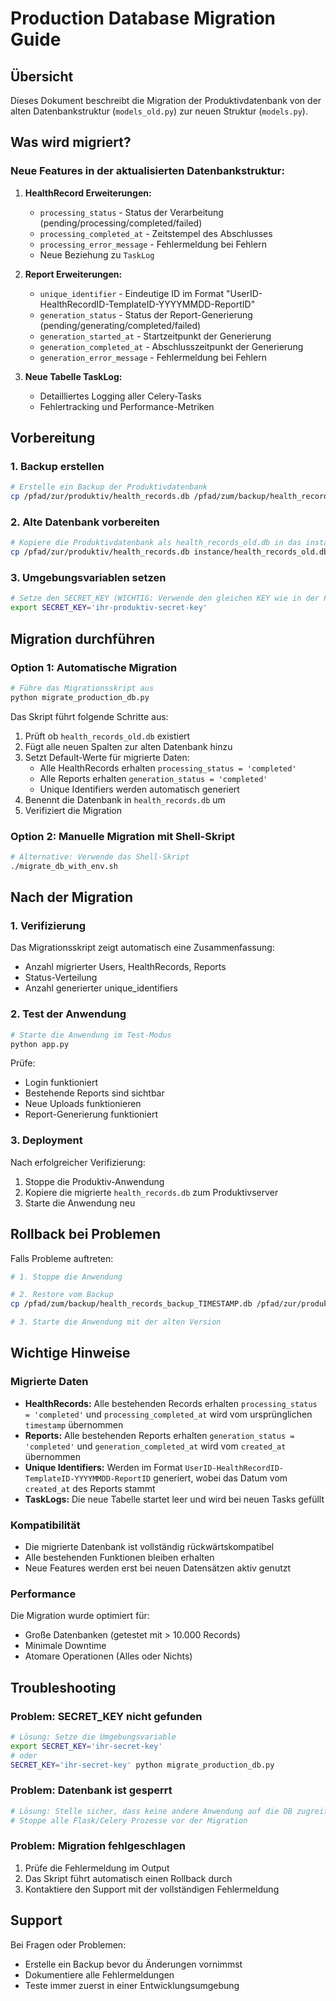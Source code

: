# Production Database Migration Guide

## Übersicht

Dieses Dokument beschreibt die Migration der Produktivdatenbank von der alten Datenbankstruktur (`models_old.py`) zur neuen Struktur (`models.py`).

## Was wird migriert?

### Neue Features in der aktualisierten Datenbankstruktur:

1. **HealthRecord Erweiterungen:**
   - `processing_status` - Status der Verarbeitung (pending/processing/completed/failed)
   - `processing_completed_at` - Zeitstempel des Abschlusses
   - `processing_error_message` - Fehlermeldung bei Fehlern
   - Neue Beziehung zu `TaskLog`

2. **Report Erweiterungen:**
   - `unique_identifier` - Eindeutige ID im Format "UserID-HealthRecordID-TemplateID-YYYYMMDD-ReportID"
   - `generation_status` - Status der Report-Generierung (pending/generating/completed/failed)
   - `generation_started_at` - Startzeitpunkt der Generierung
   - `generation_completed_at` - Abschlusszeitpunkt der Generierung
   - `generation_error_message` - Fehlermeldung bei Fehlern

3. **Neue Tabelle TaskLog:**
   - Detailliertes Logging aller Celery-Tasks
   - Fehlertracking und Performance-Metriken

## Vorbereitung

### 1. Backup erstellen

```bash
# Erstelle ein Backup der Produktivdatenbank
cp /pfad/zur/produktiv/health_records.db /pfad/zum/backup/health_records_backup_$(date +%Y%m%d_%H%M%S).db
```

### 2. Alte Datenbank vorbereiten

```bash
# Kopiere die Produktivdatenbank als health_records_old.db in das instance/ Verzeichnis
cp /pfad/zur/produktiv/health_records.db instance/health_records_old.db
```

### 3. Umgebungsvariablen setzen

```bash
# Setze den SECRET_KEY (WICHTIG: Verwende den gleichen KEY wie in der Produktion!)
export SECRET_KEY='ihr-produktiv-secret-key'
```

## Migration durchführen

### Option 1: Automatische Migration

```bash
# Führe das Migrationsskript aus
python migrate_production_db.py
```

Das Skript führt folgende Schritte aus:
1. Prüft ob `health_records_old.db` existiert
2. Fügt alle neuen Spalten zur alten Datenbank hinzu
3. Setzt Default-Werte für migrierte Daten:
   - Alle HealthRecords erhalten `processing_status = 'completed'`
   - Alle Reports erhalten `generation_status = 'completed'`
   - Unique Identifiers werden automatisch generiert
4. Benennt die Datenbank in `health_records.db` um
5. Verifiziert die Migration

### Option 2: Manuelle Migration mit Shell-Skript

```bash
# Alternative: Verwende das Shell-Skript
./migrate_db_with_env.sh
```

## Nach der Migration

### 1. Verifizierung

Das Migrationsskript zeigt automatisch eine Zusammenfassung:
- Anzahl migrierter Users, HealthRecords, Reports
- Status-Verteilung
- Anzahl generierter unique_identifiers

### 2. Test der Anwendung

```bash
# Starte die Anwendung im Test-Modus
python app.py
```

Prüfe:
- Login funktioniert
- Bestehende Reports sind sichtbar
- Neue Uploads funktionieren
- Report-Generierung funktioniert

### 3. Deployment

Nach erfolgreicher Verifizierung:
1. Stoppe die Produktiv-Anwendung
2. Kopiere die migrierte `health_records.db` zum Produktivserver
3. Starte die Anwendung neu

## Rollback bei Problemen

Falls Probleme auftreten:

```bash
# 1. Stoppe die Anwendung

# 2. Restore vom Backup
cp /pfad/zum/backup/health_records_backup_TIMESTAMP.db /pfad/zur/produktiv/health_records.db

# 3. Starte die Anwendung mit der alten Version
```

## Wichtige Hinweise

### Migrierte Daten

- **HealthRecords:** Alle bestehenden Records erhalten `processing_status = 'completed'` und `processing_completed_at` wird vom ursprünglichen `timestamp` übernommen
- **Reports:** Alle bestehenden Reports erhalten `generation_status = 'completed'` und `generation_completed_at` wird vom `created_at` übernommen
- **Unique Identifiers:** Werden im Format `UserID-HealthRecordID-TemplateID-YYYYMMDD-ReportID` generiert, wobei das Datum vom `created_at` des Reports stammt
- **TaskLogs:** Die neue Tabelle startet leer und wird bei neuen Tasks gefüllt

### Kompatibilität

- Die migrierte Datenbank ist vollständig rückwärtskompatibel
- Alle bestehenden Funktionen bleiben erhalten
- Neue Features werden erst bei neuen Datensätzen aktiv genutzt

### Performance

Die Migration wurde optimiert für:
- Große Datenbanken (getestet mit > 10.000 Records)
- Minimale Downtime
- Atomare Operationen (Alles oder Nichts)

## Troubleshooting

### Problem: SECRET_KEY nicht gefunden

```bash
# Lösung: Setze die Umgebungsvariable
export SECRET_KEY='ihr-secret-key'
# oder
SECRET_KEY='ihr-secret-key' python migrate_production_db.py
```

### Problem: Datenbank ist gesperrt

```bash
# Lösung: Stelle sicher, dass keine andere Anwendung auf die DB zugreift
# Stoppe alle Flask/Celery Prozesse vor der Migration
```

### Problem: Migration fehlgeschlagen

1. Prüfe die Fehlermeldung im Output
2. Das Skript führt automatisch einen Rollback durch
3. Kontaktiere den Support mit der vollständigen Fehlermeldung

## Support

Bei Fragen oder Problemen:
- Erstelle ein Backup bevor du Änderungen vornimmst
- Dokumentiere alle Fehlermeldungen
- Teste immer zuerst in einer Entwicklungsumgebung
